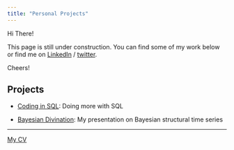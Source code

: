```yaml
---
title: "Personal Projects"
---
```

Hi There!

This page is still under construction. You can find some of my work below or find me on [LinkedIn](https://linkedin.com/in/ytoren) / [twitter](https://www.twitter.com/BigEndianB).

Cheers!


## Projects

- [Coding in SQL](/sql-code/): Doing more with SQL

- [Bayesian Divination](/presentation-bsts/): My presentation on Bayesian structural time series


<hr>

[My CV](CV.html)
